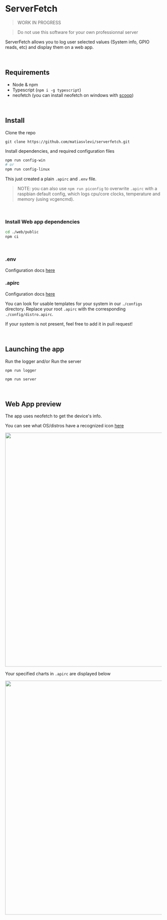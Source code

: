 # ServerFetch

> WORK IN PROGRESS

> Do not use this software for your own professionnal server

ServerFetch allows you to log user selected values (System info, GPIO reads, etc) and display them on a web app.

<br/>

## Requirements

* Node & npm
* Typescript (`npm i -g typescript`)
* neofetch (you can install neofetch on windows with [scoop](https://www.makeuseof.com/how-to-install-and-use-neofetch-on-windows/))

<br/>

## Install

Clone the repo

```
git clone https://github.com/matiasvlevi/serverfetch.git
```

Install dependencies, and required configuration files

```sh
npm run config-win 
# or
npm run config-linux
```

This just created a plain `.apirc` and `.env` file.

> NOTE: you can also use `npm run piconfig` to overwrite `.apirc` with a raspbian default config, which logs cpu/core clocks, temperature and memory (using vcgencmd).


<br/>

### Install Web app dependencies

```sh
cd ./web/public
npm ci
```

<br/>

### .env

Configuration docs [here](https://github.com/matiasvlevi/serverfetch/blob/main/docs/env.md)


### .apirc

Configuration docs [here](https://github.com/matiasvlevi/serverfetch/blob/main/docs/apirc.md)

You can look for usable templates for your system in our `./configs` directory. 
Replace your root `.apirc` with the corresponding `./config/distro.apirc`.

If your system is not present, feel free to add it in pull request!



<br/>

## Launching the app

Run the logger and/or Run the server

```
npm run logger
```

```
npm run server
```

<br/>

## Web App preview

The app uses neofetch to get the device's info. 

You can see what OS/distros have a recognized icon [here](https://raw.githack.com/matiasvlevi/serverfetch/main/web/public/distros.html)

<img src="https://i.ibb.co/VHj15Ts/main.png" width="750px"></img>

Your specified charts in `.apirc` are displayed below

<img src="https://i.ibb.co/wzWjR7F/dashboard.png" width="750px"></img>



